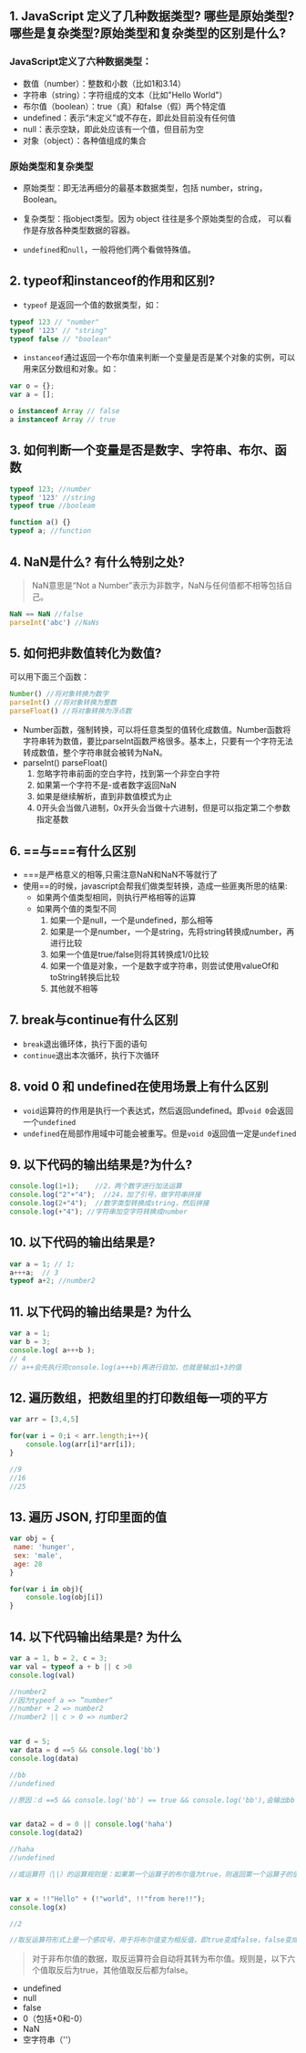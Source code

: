 ## 1. JavaScript 定义了几种数据类型? 哪些是原始类型?哪些是复杂类型?原始类型和复杂类型的区别是什么?

### JavaScript定义了六种数据类型：

- 数值（number）：整数和小数（比如1和3.14）
- 字符串（string）：字符组成的文本（比如"Hello World"）
- 布尔值（boolean）：true（真）和false（假）两个特定值
- undefined：表示“未定义”或不存在，即此处目前没有任何值
- null：表示空缺，即此处应该有一个值，但目前为空
- 对象（object）：各种值组成的集合

### 原始类型和复杂类型
- 原始类型：即无法再细分的最基本数据类型，包括 number，string，Boolean。

- 复杂类型：指object类型。因为 object 往往是多个原始类型的合成， 可以看作是存放各种类型数据的容器。

- `undefined`和`null`，一般将他们两个看做特殊值。

## 2. typeof和instanceof的作用和区别?

- `typeof` 是返回一个值的数据类型，如：
```js
typeof 123 // "number"
typeof '123' // "string"
typeof false // "boolean"
```
- `instanceof`通过返回一个布尔值来判断一个变量是否是某个对象的实例，可以用来区分数组和对象。如：
```js
var o = {};
var a = [];

o instanceof Array // false
a instanceof Array // true
```

## 3. 如何判断一个变量是否是数字、字符串、布尔、函数

```js
typeof 123; //number
typeof '123' //string
typeof true //booleam

function a() {}
typeof a; //function
```

## 4. NaN是什么? 有什么特别之处?

> NaN意思是“Not a Number”表示为非数字，NaN与任何值都不相等包括自己。
```js
NaN == NaN //false
parseInt('abc') //NaNs
```

## 5. 如何把非数值转化为数值?

可以用下面三个函数：

```js
Number() //将对象转换为数字
parseInt() //将对象转换为整数
parseFloat() //将对象转换为浮点数
```

- Number函数，强制转换，可以将任意类型的值转化成数值。Number函数将字符串转为数值，要比parseInt函数严格很多。基本上，只要有一个字符无法转成数值，整个字符串就会被转为NaN。
- parseInt()  parseFloat()   
    1. 忽略字符串前面的空白字符，找到第一个非空白字符
    2. 如果第一个字符不是-或者数字返回NaN
    3. 如果是继续解析，直到非数值模式为止
    4. 0开头会当做八进制，0x开头会当做十六进制，但是可以指定第二个参数指定基数

## 6. ==与===有什么区别

- ===是严格意义的相等,只需注意NaN和NaN不等就行了
- 使用==的时候，javascript会帮我们做类型转换，造成一些匪夷所思的结果:
    - 如果两个值类型相同，则执行严格相等的运算
    - 如果两个值的类型不同
        1. 如果一个是null，一个是undefined，那么相等
        2. 如果是一个是number，一个是string，先将string转换成number，再进行比较
        3. 如果一个值是true/false则将其转换成1/0比较
        4. 如果一个值是对象，一个是数字或字符串，则尝试使用valueOf和toString转换后比较
        5. 其他就不相等

## 7. break与continue有什么区别

- `break`退出循环体，执行下面的语句
- `continue`退出本次循环，执行下次循环

## 8. void 0 和 undefined在使用场景上有什么区别

- `void`运算符的作用是执行一个表达式，然后返回undefined。即`void 0`会返回一个`undefined`
- `undefined`在局部作用域中可能会被重写。但是`void 0`返回值一定是`undefined`

## 9. 以下代码的输出结果是?为什么?

```js
console.log(1+1);    //2，两个数字进行加法运算
console.log("2"+"4");  //24，加了引号，做字符串拼接
console.log(2+"4");  //数字类型转换成string，然后拼接
console.log(+"4"); //字符串加空字符转换成number
```

## 10. 以下代码的输出结果是?
```js
var a = 1; // 1;  
a+++a;  // 3
typeof a+2; //number2
```

## 11. 以下代码的输出结果是? 为什么
```js
var a = 1;
var b = 3;
console.log( a+++b );
// 4
// a++会先执行完console.log(a+++b)再进行自加，也就是输出1+3的值
```

## 12. 遍历数组，把数组里的打印数组每一项的平方

```js
var arr = [3,4,5]

for(var i = 0;i < arr.length;i++){
    console.log(arr[i]*arr[i]);
}

//9
//16
//25
```

## 13. 遍历 JSON, 打印里面的值

```js
var obj = {
 name: 'hunger', 
 sex: 'male', 
 age: 28 
}

for(var i in obj){
    console.log(obj[i])
}

```

## 14. 以下代码输出结果是? 为什么 

```js
var a = 1, b = 2, c = 3;
var val = typeof a + b || c >0
console.log(val) 

//number2
//因为typeof a => ”number“
//number + 2 => number2
//number2 || c > 0 => number2


var d = 5;
var data = d ==5 && console.log('bb')
console.log(data)

//bb
//undefined

//原因：d ==5 && console.log('bb') == true && console.log('bb'),会输出bb；结果console不会返回布尔值，所以data为undefined


var data2 = d = 0 || console.log('haha')
console.log(data2)

//haha
//undefined

//或运算符（||）的运算规则是：如果第一个运算子的布尔值为true，则返回第一个运算子的值，且不再对第二个运算子求值；如果第一个运算子的布尔值为false，则返回第二个运算子的值。


var x = !!"Hello" + (!"world", !!"from here!!");
console.log(x)

//2

//取反运算符形式上是一个感叹号，用于将布尔值变为相反值，即true变成false，false变成true。

```
> 对于非布尔值的数据，取反运算符会自动将其转为布尔值。规则是，以下六个值取反后为true，其他值取反后都为false。

- undefined
- null
- false
- 0（包括+0和-0）
- NaN
- 空字符串（''）